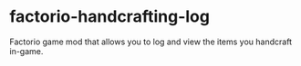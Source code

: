 # factorio-handcrafting-log
Factorio game mod that allows you to log and view the items you handcraft in-game.
